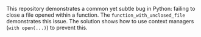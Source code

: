 This repository demonstrates a common yet subtle bug in Python: failing to close a file opened within a function.  The `function_with_unclosed_file` demonstrates this issue.  The solution shows how to use context managers (`with open(...)`) to prevent this.